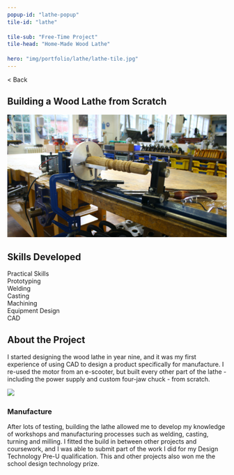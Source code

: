```yaml
---
popup-id: "lathe-popup"
tile-id: "lathe"

tile-sub: "Free-Time Project"
tile-head: "Home-Made Wood Lathe"

hero: "img/portfolio/lathe/lathe-tile.jpg"
---
```


<popup-box>
    <div>
        <div class="back">< Back</div>
        <h2>Building a Wood Lathe from Scratch</h2>
    </div>
    <img src="img/portfolio/lathe/lathe-main.JPG" class="popup-main-img">
    <h2>Skills Developed</h2>
    <div class="pill">Practical Skills</div><div class="pill">Prototyping</div><div class="pill">Welding</div><div class="pill">Casting</div><div class="pill">Machining</div><div class="pill">Equipment Design</div><div class="pill">CAD</div>
    <h2>About the Project</h2>
    <p>I started designing the wood lathe in year nine, and it was my first experience of using CAD to design a product specifically for manufacture. I re-used the motor from an e-scooter, but built every other part of the lathe - including the power supply and custom four-jaw chuck - from scratch.</p>
    <img src="img/portfolio/lathe/lathe-render.png" style="width: 75%;">
    <h3>Manufacture</h3>
    <p>After lots of testing, building the lathe allowed me to develop my knowledge of workshops and manufacturing processes such as welding, casting, turning and milling. I fitted the build in between other projects and coursework, and I was able to submit part of the work I did for my Design Technology Pre-U qualification. This and other projects also won me the school design technology prize.</p>
    <br>
</popup-box>

